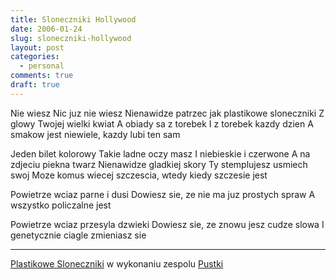 ```yaml
---
title: Sloneczniki Hollywood
date: 2006-01-24
slug: sloneczniki-hollywood
layout: post
categories:
  - personal
comments: true
draft: true
---
```


Nie wiesz 
Nic juz nie wiesz
Nienawidze patrzec jak plastikowe sloneczniki
Z glowy Twojej wielki kwiat
A obiady sa z torebek
I z torebek kazdy dzien
A smakow jest niewiele, kazdy lubi ten sam

Jeden bilet kolorowy
Takie ladne oczy masz
I niebieskie i czerwone
A na zdjeciu piekna twarz
Nienawidze gladkiej skory
Ty stemplujesz usmiech swoj
Moze komus wiecej szczescia, wtedy kiedy szczesie jest

Powietrze wciaz parne i dusi
Dowiesz sie, ze nie ma juz prostych spraw
A wszystko policzalne jest

Powietrze wciaz przesyla dzwieki
Dowiesz sie, ze znowu jesz cudze slowa
I genetycznie ciagle zmieniasz sie

----

<a href="http://www.karzyn.com/box/02. PUSTKI - sloneczniki hollywood.mp3">Plastikowe Sloneczniki</a> w wykonaniu zespolu <a href="http://pustki.pl/zdjecia/pust5.jpg">Pustki</a>